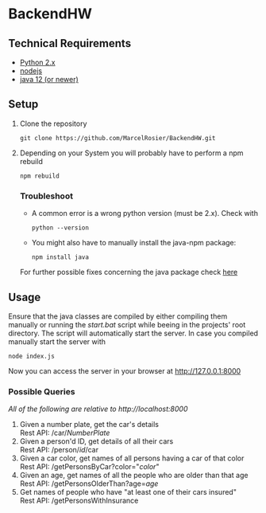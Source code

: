 # BackendHW

## Technical Requirements
- [Python 2.x](https://www.python.org/downloads/)
- [nodejs](https://nodejs.dev/)
- [java 12 (or newer)](https://www.oracle.com/de/java/technologies/javase-downloads.html)

## Setup
1. Clone the repository 
      ```
      git clone https://github.com/MarcelRosier/BackendHW.git
      ```
2. Depending on your System you will probably have to perform a npm rebuild
      ```
      npm rebuild
      ```
   ### Troubleshoot
   - A common error is a wrong python version (must be 2.x).
   Check with 
      ```
      python --version
      ```
   - You might also have to manually install the java-npm package:
      ```
      npm install java
      ```
   For further possible fixes concerning the java package check [here](https://www.npmjs.com/package/java)

## Usage
Ensure that the java classes are compiled by either compiling them manually or running the *start.bat* script while beeing in the projects' root directory.
The script will automatically start the server. In case you compiled manually start the server with
```
node index.js
```

Now you can access the server in your browser at http://127.0.0.1:8000

### Possible Queries
*All of the following are relative to http://localhost:8000*
1. Given a number plate, get the car's details\
   Rest API: /car/*NumberPlate*
2. Given a person'd ID, get details of all their cars\
   Rest API: /person/*id*/car
3. Given a car color, get names of all persons having a car of that color\
   Rest API: /getPersonsByCar?color="*color*"
4. Given an age, get names of all the people who are older than that age\
   Rest API: /getPersonsOlderThan?age=*age*
5. Get names of people who have "at least one of their cars insured"\
   Rest API: /getPersonsWithInsurance
 
